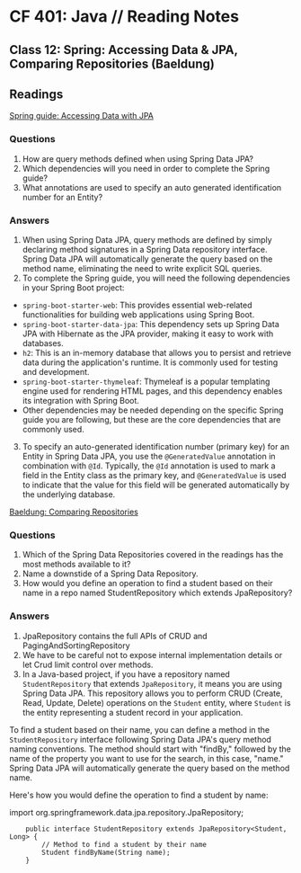 # CF 401: Java // Reading Notes

## Class 12: Spring: Accessing Data & JPA, Comparing Repositories (Baeldung)

## Readings

[Spring guide: Accessing Data with JPA](https://spring.io/guides/gs/accessing-data-jpa/)

### Questions

1. How are query methods defined when using Spring Data JPA?
2. Which dependencies will you need in order to complete the Spring guide?
3. What annotations are used to specify an auto generated identification number for an Entity?

### Answers

1. When using Spring Data JPA, query methods are defined by simply declaring method signatures in a Spring Data repository interface. Spring Data JPA will automatically generate the query based on the method name, eliminating the need to write explicit SQL queries.
2. To complete the Spring guide, you will need the following dependencies in your Spring Boot project:
* `spring-boot-starter-web`: This provides essential web-related functionalities for building web applications using Spring Boot.
* `spring-boot-starter-data-jpa`: This dependency sets up Spring Data JPA with Hibernate as the JPA provider, making it easy to work with databases.
* `h2`: This is an in-memory database that allows you to persist and retrieve data during the application's runtime. It is commonly used for testing and development.
* `spring-boot-starter-thymeleaf`: Thymeleaf is a popular templating engine used for rendering HTML pages, and this dependency enables its integration with Spring Boot.
* Other dependencies may be needed depending on the specific Spring guide you are following, but these are the core dependencies that are commonly used.
3. To specify an auto-generated identification number (primary key) for an Entity in Spring Data JPA, you use the `@GeneratedValue` annotation in combination with `@Id`. Typically, the `@Id` annotation is used to mark a field in the Entity class as the primary key, and `@GeneratedValue` is used to indicate that the value for this field will be generated automatically by the underlying database.

[Baeldung: Comparing Repositories](https://www.baeldung.com/spring-data-repositories)

### Questions

1. Which of the Spring Data Repositories covered in the readings has the most methods available to it?
2. Name a downstide of a Spring Data Repository.
3. How would you define an operation to find a student based on their name in a repo named StudentRepository which extends JpaRepository?

### Answers

1. JpaRepository contains the full APIs of CRUD and PagingAndSortingRepository
2. We have to be careful not to expose internal implementation details or let Crud limit control over methods.
3. In a Java-based project, if you have a repository named `StudentRepository` that extends `JpaRepository`, it means you are using Spring Data JPA. This repository allows you to perform CRUD (Create, Read, Update, Delete) operations on the `Student` entity, where `Student` is the entity representing a student record in your application.

To find a student based on their name, you can define a method in the `StudentRepository` interface following Spring Data JPA's query method naming conventions. The method should start with "findBy," followed by the name of the property you want to use for the search, in this case, "name." Spring Data JPA will automatically generate the query based on the method name.

Here's how you would define the operation to find a student by name:

import org.springframework.data.jpa.repository.JpaRepository;

        public interface StudentRepository extends JpaRepository<Student, Long> {
            // Method to find a student by their name
            Student findByName(String name);
        }
